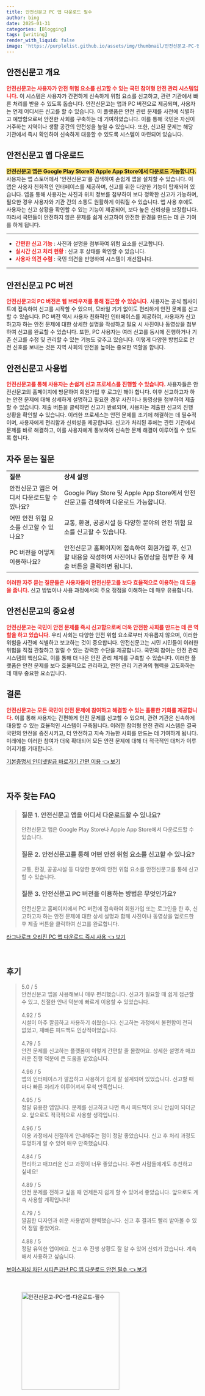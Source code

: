 ```yaml
---
title: 안전신문고 PC 앱 다운로드 필수
author: bing
date: 2025-01-31
categories: [Blogging]
tags: [writing]
render_with_liquid: false
image: 'https://purplelist.github.io/assets/img/thumbnail/안전신문고-PC-앱-다운로드-필수.webp'
---
```



<h2 id='안전신문고_개요'>안전신문고 개요</h2>

<p><b><span style="color: #ee2323;">안전신문고는 사용자가 안전 위험 요소를 신고할 수 있는 국민 참여형 안전 관리 시스템입니다.</span></b> 이 시스템은 사용자가 간편하게 신속하게 위험 요소를 신고하고, 관련 기관에서 빠른 처리를 받을 수 있도록 돕습니다. 안전신문고는 앱과 PC 버전으로 제공되며, 사용자는 언제 어디서든 신고를 할 수 있습니다. 이 플랫폼은 안전 관련 문제를 사전에 식별하고 예방함으로써 안전한 사회를 구축하는 데 기여하였습니다. 이를 통해 국민은 자신이 거주하는 지역이나 생활 공간의 안전성을 높일 수 있습니다. 또한, 신고된 문제는 해당 기관에서 즉시 확인하여 신속하게 대응할 수 있도록 시스템이 마련되어 있습니다.</p>

<h2 id='안전신문고_앱_다운로드'>안전신문고 앱 다운로드</h2>

<p><b><span style="background-color: #ffe066;">안전신문고 앱은 Google Play Store와 Apple App Store에서 다운로드 가능합니다.</span></b> 사용자는 앱 스토어에서 '안전신문고'를 검색하여 손쉽게 앱을 설치할 수 있습니다. 이 앱은 사용자 친화적인 인터페이스를 제공하며, 신고를 위한 다양한 기능이 탑재되어 있습니다. 앱을 통해 사용자는 사진과 위치 정보를 첨부하여 보다 정확한 신고가 가능하며, 필요한 경우 사용자와 기관 간의 소통도 원활하게 이뤄질 수 있습니다. 앱 사용 후에도 사용자는 신고 상황을 확인할 수 있는 기능이 제공되어, 보다 높은 신뢰성을 보장합니다. 따라서 국민들이 안전하지 않은 문제를 쉽게 신고하여 안전한 환경을 만드는 데 큰 기여를 하게 됩니다.</p>

<hr />

<ul>
    <li><b><span style="color: #ee2323;">간편한 신고 기능</span></b> : 사진과 설명을 첨부하여 위험 요소를 신고합니다.</li>
    <li><b><span style="color: #ee2323;">실시간 신고 처리 현황</span></b> : 신고 후 상태를 확인할 수 있습니다.</li>
    <li><b><span style="color: #ee2323;">사용자 의견 수렴</span></b> : 국민 의견을 반영하여 시스템이 개선됩니다.</li>
</ul>

<hr />

<h2 id='안전신문고_PC_버전'>안전신문고 PC 버전</h2>

<p><b><span style="color: #ee2323;">안전신문고의 PC 버전은 웹 브라우저를 통해 접근할 수 있습니다.</span></b> 사용자는 공식 웹사이트에 접속하여 신고를 시작할 수 있으며, 모바일 기기 없이도 편리하게 안전 문제를 신고할 수 있습니다. PC 버전 역시 사용자 친화적인 인터페이스를 제공하여, 사용자가 신고하고자 하는 안전 문제에 대한 상세한 설명을 작성하고 필요 시 사진이나 동영상을 첨부하여 신고를 완료할 수 있습니다. 또한, PC 사용자는 여러 신고를 동시에 진행하거나 기존 신고를 수정 및 관리할 수 있는 기능도 갖추고 있습니다. 이렇게 다양한 방법으로 안전 신호를 보내는 것은 지역 사회의 안전을 높이는 중요한 역할을 합니다.</p>

<h2 id='안전신문고_사용법'>안전신문고 사용법</h2>

<p><b><span style="color: #ee2323;">안전신문고를 통해 사용자는 손쉽게 신고 프로세스를 진행할 수 있습니다.</span></b> 사용자들은 안전신문고의 홈페이지에 방문하여 회원가입 후 로그인 해야 합니다. 이후 신고하고자 하는 안전 문제에 대해 상세하게 설명하고 필요한 경우 사진이나 동영상을 첨부하여 제출할 수 있습니다. 제출 버튼을 클릭하면 신고가 완료되며, 사용자는 제출한 신고의 진행 상황을 확인할 수 있습니다. 이러한 프로세스는 안전 문제를 조기에 해결하는 데 필수적이며, 사용자에게 편리함과 신뢰성을 제공합니다. 신고가 처리된 후에는 관련 기관에서 문제를 바로 해결하고, 이를 사용자에게 통보하여 신속한 문제 해결이 이루어질 수 있도록 합니다.</p>

<h2 id='자주_묻는_질문'>자주 묻는 질문</h2>

<table>
    <tr>
        <td><b>질문</b></td>
        <td><b>상세 설명</b></td>
    </tr>
    <tr>
        <td>안전신문고 앱은 어디서 다운로드할 수 있나요?</td>
        <td>Google Play Store 및 Apple App Store에서 안전신문고를 검색하여 다운로드 가능합니다.</td>
    </tr>
    <tr>
        <td>어떤 안전 위험 요소를 신고할 수 있나요?</td>
        <td>교통, 환경, 공공시설 등 다양한 분야의 안전 위험 요소를 신고할 수 있습니다.</td>
    </tr>
    <tr>
        <td>PC 버전을 어떻게 이용하나요?</td>
        <td>안전신문고 홈페이지에 접속하여 회원가입 후, 신고할 내용을 작성하여 사진이나 동영상을 첨부한 후 제출 버튼을 클릭하면 됩니다.</td>
    </tr>
</table>

<p><b><span style="color: #ee2323;">이러한 자주 묻는 질문들은 사용자들이 안전신문고를 보다 효율적으로 이용하는 데 도움을 줍니다.</span></b> 신고 방법이나 사용 과정에서의 주요 쟁점을 이해하는 데 매우 유용합니다.</p>

<h2 id='안전신문고의_중요성'>안전신문고의 중요성</h2>

<p><b><span style="color: #ee2323;">안전신문고는 국민이 안전 문제를 즉시 신고함으로써 더욱 안전한 사회를 만드는 데 큰 역할을 하고 있습니다.</span></b> 우리 사회는 다양한 안전 위험 요소로부터 자유롭지 않으며, 이러한 위험을 사전에 식별하고 보고하는 것이 중요합니다. 안전신문고는 시민 시민들이 이러한 위험을 직접 관찰하고 알릴 수 있는 강력한 수단을 제공합니다. 국민의 참여는 안전 관리 시스템의 핵심으로, 이를 통해 더 나은 안전 관리 체계를 구축할 수 있습니다. 이러한 플랫폼은 안전 문제를 보다 효율적으로 관리하고, 안전 관리 기관과의 협력을 고도화하는 데 매우 중요한 요소입니다.</p>

<h2 id='결론'>결론</h2>

<p><b><span style="color: #ee2323;">안전신문고는 모든 국민이 안전 문제에 참여하고 해결할 수 있는 훌륭한 기회를 제공합니다.</span></b> 이를 통해 사용자는 간편하게 안전 문제를 신고할 수 있으며, 관련 기관은 신속하게 대응할 수 있는 효율적인 시스템이 구축됩니다. 이러한 참여형 안전 관리 시스템은 결국 국민의 안전을 증진시키고, 더 안전하고 지속 가능한 사회를 만드는 데 기여하게 됩니다. 미래에는 이러한 참여가 더욱 확대되어 모든 안전 문제에 대해 더 적극적인 대처가 이루어지기를 기대합니다.</p>


<p><a class="click-button" title="기본증명서 인터넷발급 바로가기 간편 이용" href="https://purplelist.github.io/posts/%EA%B8%B0%EB%B3%B8%EC%A6%9D%EB%AA%85%EC%84%9C-%EC%9D%B8%ED%84%B0%EB%84%B7%EB%B0%9C%EA%B8%89-%EB%B0%94%EB%A1%9C%EA%B0%80%EA%B8%B0-%EA%B0%84%ED%8E%B8-%EC%9D%B4%EC%9A%A9/" rel="dofollow">기본증명서 인터넷발급 바로가기 간편 이용 👈 보기</a></p><br>
<h2 id='자주_찾는_FAQ'>자주 찾는 FAQ</h2>
<div itemscope="" itemtype="https://schema.org/FAQPage"> 
<blockquote> 
<div itemscope="" itemprop="mainEntity" itemtype="https://schema.org/Question"> 
<h3 itemprop="name">질문 1. 안전신문고 앱을 어디서 다운로드할 수 있나요?</h3> 
<div itemscope="" itemprop="acceptedAnswer" itemtype="https://schema.org/Answer"> 
<span itemprop="text"> 
<p>안전신문고 앱은 Google Play Store나 Apple App Store에서 다운로드할 수 있습니다.</p> 
</span> 
</div> 
</div> 

<div itemscope="" itemprop="mainEntity" itemtype="https://schema.org/Question"> 
<h3 itemprop="name">질문 2. 안전신문고를 통해 어떤 안전 위험 요소를 신고할 수 있나요?</h3> 
<div itemscope="" itemprop="acceptedAnswer" itemtype="https://schema.org/Answer"> 
<span itemprop="text"> 
<p>교통, 환경, 공공시설 등 다양한 분야의 안전 위험 요소를 안전신문고를 통해 신고할 수 있습니다.</p> 
</span> 
</div> 
</div> 

<div itemscope="" itemprop="mainEntity" itemtype="https://schema.org/Question"> 
<h3 itemprop="name">질문 3. 안전신문고 PC 버전을 이용하는 방법은 무엇인가요?</h3> 
<div itemscope="" itemprop="acceptedAnswer" itemtype="https://schema.org/Answer"> 
<span itemprop="text"> 
<p>안전신문고 홈페이지에서 PC 버전에 접속하여 회원가입 또는 로그인을 한 후, 신고하고자 하는 안전 문제에 대한 상세 설명과 함께 사진이나 동영상을 업로드한 후 제출 버튼을 클릭하여 신고를 완료합니다.</p> 
</span> 
</div> 
</div> 
</blockquote> 
</div>
<p><a class="click-button" title="라그나로크 오리진 PC 앱 다운로드 즉시 사용" href="https://purplelist.github.io/posts/%EB%9D%BC%EA%B7%B8%EB%82%98%EB%A1%9C%ED%81%AC-%EC%98%A4%EB%A6%AC%EC%A7%84-PC-%EC%95%B1-%EB%8B%A4%EC%9A%B4%EB%A1%9C%EB%93%9C-%EC%A6%89%EC%8B%9C-%EC%82%AC%EC%9A%A9/" rel="dofollow">라그나로크 오리진 PC 앱 다운로드 즉시 사용 👈 보기</a></p><br>
<h2 id='후기'>후기</h2>
<div itemscope itemtype="https://schema.org/Product">
  <blockquote>
  <div itemprop="review" itemscope itemtype="https://schema.org/Review">
      <div itemprop="reviewRating" itemscope itemtype="https://schema.org/Rating"> <span itemprop="ratingValue">5.0</span> / <span itemprop="bestRating">5</span> </div>
      <span itemprop="reviewBody">안전신문고 앱을 사용해보니 매우 편리했습니다. 신고가 필요할 때 쉽게 접근할 수 있고, 친절한 안내 덕분에 빠르게 이용할 수 있었습니다.</span>
  </div>
  <br>
  <div itemprop="review" itemscope itemtype="https://schema.org/Review">
      <div itemprop="reviewRating" itemscope itemtype="https://schema.org/Rating"> <span itemprop="ratingValue">4.92</span> / <span itemprop="bestRating">5</span> </div>
      <span itemprop="reviewBody">시설이 아주 깔끔하고 사용하기 쉬웠습니다. 신고하는 과정에서 불편함이 전혀 없었고, 재빠른 피드백도 인상적이었습니다.</span>
  </div>
  <br>
  <div itemprop="review" itemscope itemtype="https://schema.org/Review">
      <div itemprop="reviewRating" itemscope itemtype="https://schema.org/Rating"> <span itemprop="ratingValue">4.79</span> / <span itemprop="bestRating">5</span> </div>
      <span itemprop="reviewBody">안전 문제를 신고하는 플랫폼이 이렇게 간편할 줄 몰랐어요. 상세한 설명과 매끄러운 진행 덕분에 큰 도움을 받았습니다.</span>
  </div>
  <br>
  <div itemprop="review" itemscope itemtype="https://schema.org/Review">
      <div itemprop="reviewRating" itemscope itemtype="https://schema.org/Rating"> <span itemprop="ratingValue">4.96</span> / <span itemprop="bestRating">5</span> </div>
      <span itemprop="reviewBody">앱의 인터페이스가 깔끔하고 사용하기 쉽게 잘 설계되어 있었습니다. 신고할 때마다 빠른 처리가 이루어져서 무척 만족합니다.</span>
  </div>
  <br>
  <div itemprop="review" itemscope itemtype="https://schema.org/Review">
      <div itemprop="reviewRating" itemscope itemtype="https://schema.org/Rating"> <span itemprop="ratingValue">4.95</span> / <span itemprop="bestRating">5</span> </div>
      <span itemprop="reviewBody">정말 유용한 앱입니다. 문제를 신고하고 나면 즉시 피드백이 오니 안심이 되더군요. 앞으로도 적극적으로 사용할 생각입니다.</span>
  </div>
  <br>
  <div itemprop="review" itemscope itemtype="https://schema.org/Review">
      <div itemprop="reviewRating" itemscope itemtype="https://schema.org/Rating"> <span itemprop="ratingValue">4.96</span> / <span itemprop="bestRating">5</span> </div>
      <span itemprop="reviewBody">이용 과정에서 친절하게 안내해주는 점이 정말 좋았습니다. 신고 후 처리 과정도 투명하게 알 수 있어 매우 만족했습니다.</span>
  </div>
  <br>
  <div itemprop="review" itemscope itemtype="https://schema.org/Review">
      <div itemprop="reviewRating" itemscope itemtype="https://schema.org/Rating"> <span itemprop="ratingValue">4.84</span> / <span itemprop="bestRating">5</span> </div>
      <span itemprop="reviewBody">편리하고 매끄러운 신고 과정이 너무 좋았습니다. 주변 사람들에게도 추천하고 싶네요!</span>
  </div>
  <br>
  <div itemprop="review" itemscope itemtype="https://schema.org/Review">
      <div itemprop="reviewRating" itemscope itemtype="https://schema.org/Rating"> <span itemprop="ratingValue">4.89</span> / <span itemprop="bestRating">5</span> </div>
      <span itemprop="reviewBody">안전 문제를 전하고 싶을 때 언제든지 쉽게 할 수 있어서 좋았습니다. 앞으로도 계속 사용할 계획입니다!</span>
  </div>
  <br>
  <div itemprop="review" itemscope itemtype="https://schema.org/Review">
      <div itemprop="reviewRating" itemscope itemtype="https://schema.org/Rating"> <span itemprop="ratingValue">4.79</span> / <span itemprop="bestRating">5</span> </div>
      <span itemprop="reviewBody">깔끔한 디자인과 쉬운 사용법이 완벽했습니다. 신고 후 결과도 빨리 받아볼 수 있어 정말 좋았어요.</span>
  </div>
  <br>
  <div itemprop="review" itemscope itemtype="https://schema.org/Review">
      <div itemprop="reviewRating" itemscope itemtype="https://schema.org/Rating"> <span itemprop="ratingValue">4.88</span> / <span itemprop="bestRating">5</span> </div>
      <span itemprop="reviewBody">정말 유익한 앱이에요. 신고 후 진행 상황도 잘 알 수 있어 신뢰가 갔습니다. 계속해서 사용하고 싶습니다.</span>
  </div>
  </blockquote>
</div>
<p><a class="click-button" title="보이스피싱 차단 시티즌코난 PC 앱 다운로드 안전 필수" href="https://purplelist.github.io/posts/%EB%B3%B4%EC%9D%B4%EC%8A%A4%ED%94%BC%EC%8B%B1-%EC%B0%A8%EB%8B%A8-%EC%8B%9C%ED%8B%B0%EC%A6%8C%EC%BD%94%EB%82%9C-PC-%EC%95%B1-%EB%8B%A4%EC%9A%B4%EB%A1%9C%EB%93%9C-%EC%95%88%EC%A0%84-%ED%95%84%EC%88%98/" rel="dofollow">보이스피싱 차단 시티즌코난 PC 앱 다운로드 안전 필수 👈 보기</a></p><br>
<figure class="image"><img src="https://purplelist.github.io/assets/img/thumbnail/안전신문고-PC-앱-다운로드-필수.webp" alt="안전신문고-PC-앱-다운로드-필수" width="256" height="256"></figure>